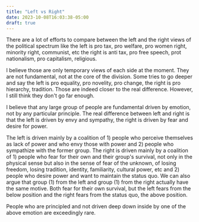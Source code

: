```yaml
---
title: "Left vs Right"
date: 2023-10-08T16:03:38-05:00
draft: true
---
```


There are a lot of efforts to compare between the left and the right views of the political spectrum like the left is pro tax, pro welfare, pro women right, minority right, communist, etc the right is anti tax, pro free speech, prot nationalism, pro capitalism, religious.

I believe those are only temporary views of each side at the moment. They are not fundamental, not at the core of the division. Some tries to go deeper and say the left is pro equality, pro novelity, pro change, the right is pro hierarchy, tradition. Those are indeed closer to the real difference. However, I still think they don't go far enough.

I believe that any large group of people are fundamental driven by emotion, not by any particular principle. The real difference between left and right is that the left is driven by envy and sympathy, the right is driven by fear and desire for power.

The left is driven mainly by a coalition of 1) people who perceive themselves as lack of power and who envy those with power and 2) people who sympathize with the former group. The right is driven mainly by a coalition of 1) people who fear for their own and their group's survival, not only in the physical sense but also in the sense of fear of the unknown, of losing freedom, losing tradition, identity, familiarity, cultural power, etc and 2) people who desire power and want to maintain the status quo. We can also argue that group (1) from the left and group (1) from the right actually have the same motive. Both fear for their own survival, but the left fears from the below position and the right fears from the status quo, the above position.

People who are principled and not driven deep down inside by one of the above emotion are exceedingly rare.